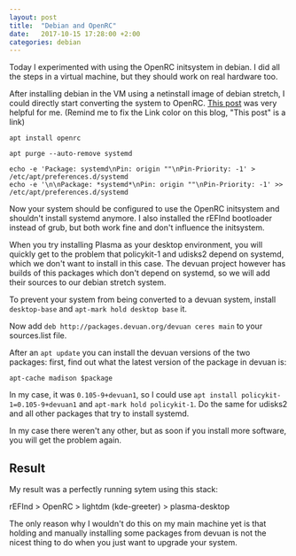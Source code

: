 ```yaml
---
layout: post
title:  "Debian and OpenRC"
date:   2017-10-15 17:28:00 +2:00
categories: debian
---
```


Today I experimented with using the OpenRC initsystem in debian. I did all the steps in a virtual machine, but they should work on real hardware too.

After installing debian in the VM using a netinstall image of debian stretch, I could directly start converting the system to OpenRC. [This post](http://linuxmafia.com/kb/Debian/openrc-conversion.html) was very helpful for me. (Remind me to fix the Link color on this blog, "This post" is a link)

```
apt install openrc 
```

```
apt purge --auto-remove systemd
```

```
echo -e 'Package: systemd\nPin: origin ""\nPin-Priority: -1' > /etc/apt/preferences.d/systemd
echo -e '\n\nPackage: *systemd*\nPin: origin ""\nPin-Priority: -1' >> /etc/apt/preferences.d/systemd
```

Now your system should be configured to use the OpenRC initsystem and shouldn't install systemd anymore.
I also installed the rEFInd bootloader instead of grub, but both work fine and don't influence the initsystem.

When you try installing Plasma as your desktop environment, you will quickly get to the problem that policykit-1 and udisks2 depend on systemd, which we don't want to install in this case. The devuan project however has builds of this packages which don't depend on systemd, so we will add their sources to our debian stretch system.

To prevent your system from being converted to a devuan system, install `desktop-base` and `apt-mark hold desktop base` it.

Now add `deb http://packages.devuan.org/devuan ceres main` to your sources.list file.

After an `apt update` you can install the devuan versions of the two packages:
first, find out what the latest version of the package in devuan is:
```
apt-cache madison $package
```
In my case, it was `0.105-9+devuan1`, so I could use `apt install policykit-1=0.105-9+devuan1` and `apt-mark hold policykit-1`.
Do the same for udisks2 and all other packages that try to install systemd. 

In my case there weren't any other, but as soon if you install more software, you will get the problem again.

## Result

My result was a perfectly running sytem using this stack:

rEFInd > OpenRC > lightdm (kde-greeter) > plasma-desktop

The only reason why I wouldn't do this on my main machine yet is that holding and manually installing some packages from devuan is not the nicest thing to do when you just want to upgrade your system.
